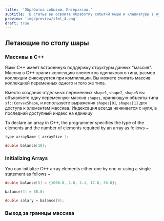 ```yaml
---
title:  'Обработка событий. Интерактив.'
subtitle: 'В статье вы освоите обработку событий мыши и клавиатуры в мультимедийных программах и научитесь писать функции на языке С++'
preview: 'img/preview/sfml_4.png'
draft: true
---
```


## Летающие по столу шары

### Массивы в C++

Язык C++ имеет встроенную поддержку структуры данных "массив". Массив в C++ хранит коллекцию элементов одинакового типа, размер коллекции фиксируется при компиляции. Вы можете считать массив коллекцией переменных одного и того же типа.

Вместо создания отдельных переменных `shape1`, `shape2`, `shape3` вы объявляете одну переменную-массив `shapes`, храняющую объекты типа `sf::ConvexShape`, и используете выражения `shapes[0]`, `shapes[1]` для доступа к элементам массива. Индексация всегда начинается с нуля, а последний доступный индекс на единицу

To declare an array in C++, the programmer specifies the type of the elements and the number of elements required by an array as follows −

```cpp
type arrayName [ arraySize ];

double balance[10];
```

### Initializing Arrays

You can initialize C++ array elements either one by one or using a single statement as follows −

```cpp
double balance[5] = {1000.0, 2.0, 3.4, 17.0, 50.0};

balance[4] = 50.0;

double salary = balance[9];
```

### Выход за границы массива
